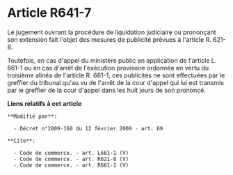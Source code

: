 # Article R641-7

Le jugement ouvrant la procédure de liquidation judiciaire ou prononçant son extension fait l'objet des mesures de publicité
prévues à l'article R. 621-8. 

Toutefois, en cas d'appel du ministère public en application de l'article L. 661-1 ou en cas d'arrêt de l'exécution
provisoire ordonnée en vertu du troisième alinéa de l'article R. 661-1, ces publicités ne sont effectuées par le greffier du
tribunal qu'au vu de l'arrêt de la cour d'appel qui lui est transmis par le greffier de la cour d'appel dans les huit jours
de son prononcé.

**Liens relatifs à cet article**

	**Modifié par**:

	  - Décret n°2009-160 du 12 février 2009 - art. 69

	**Cite**:

	  - Code de commerce. - art. L661-1 (V)
	  - Code de commerce. - art. R621-8 (V)
	  - Code de commerce. - art. R661-1 (V)
